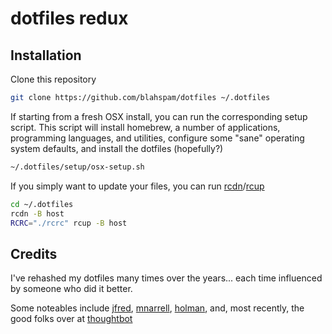 # dotfiles redux

## Installation

Clone this repository

```sh
git clone https://github.com/blahspam/dotfiles ~/.dotfiles
```

If starting from a fresh OSX install, you can run the corresponding setup script. This script will install homebrew, a number of applications, programming languages, and utilities, configure some "sane" operating system defaults, and install the dotfiles (hopefully?)

```sh
~/.dotfiles/setup/osx-setup.sh
```

If you simply want to update your files, you can run [rcdn](https://thoughtbot.github.io/rcm/rcdn.1.html)/[rcup](https://thoughtbot.github.io/rcm/rcup.1.html)

```sh
cd ~/.dotfiles
rcdn -B host
RCRC="./rcrc" rcup -B host
```

## Credits

I've rehashed my dotfiles many times over the years... each time influenced by someone who did it better.

Some noteables include [jfred](https://github.com/jfred/dotfiles), [mnarrell](https://github.com/mnarrell/dotfiles), [holman](https://github.com/holman/dotfiles), and, most recently, the good folks over at [thoughtbot](https://github.com/thoughtbot/dotfiles/)